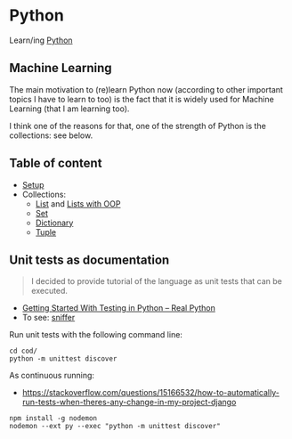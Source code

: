 # Python

Learn/ing [Python](https://www.python.org)


## Machine Learning

The main motivation to (re)learn Python now (according to other important topics I have to learn to
 too) is the fact that it is widely used for Machine Learning (that I am learning too).
 
I think one of the reasons for that, one of the strength of Python is the collections: see below. 


## Table of content

- [Setup](./doc/setup.md)
- Collections:
  - [List](./cod/test_collection_1_list.py) and [Lists with OOP](./cod/test_collection_2_list_oop.py)
  - [Set](./cod/test_collection_3_set.py)
  - [Dictionary](./cod/test_collection_4_dict.py)
  - [Tuple](./cod/test_collection_5_tuple.py)


## Unit tests as documentation

> I decided to provide tutorial of the language as unit tests that can be executed. 

- [Getting Started With Testing in Python – Real Python](https://realpython.com/python-testing/#choosing-a-test-runner)
- To see: [sniffer](https://pypi.org/project/sniffer/0.2.3/)

Run unit tests with the following command line:

```
cd cod/
python -m unittest discover
```

As continuous running:

- https://stackoverflow.com/questions/15166532/how-to-automatically-run-tests-when-theres-any-change-in-my-project-django

```
npm install -g nodemon
nodemon --ext py --exec "python -m unittest discover"
```

